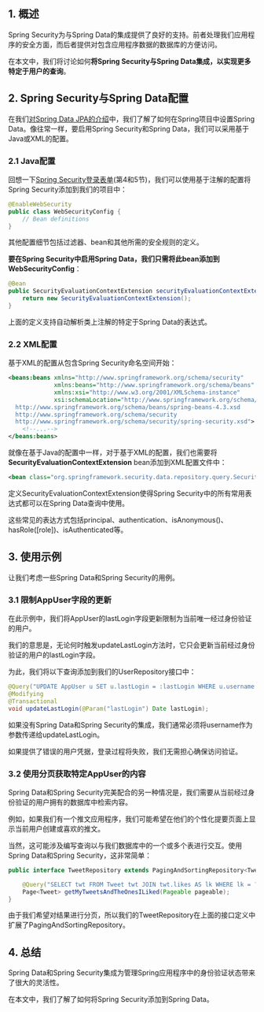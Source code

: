 ## 1. 概述

Spring Security为与Spring Data的集成提供了良好的支持。前者处理我们应用程序的安全方面，而后者提供对包含应用程序数据的数据库的方便访问。

在本文中，我们将讨论如何**将Spring Security与Spring Data集成，以实现更多特定于用户的查询**。

## 2. Spring Security与Spring Data配置

在我们[对Spring Data JPA的介绍](https://www.baeldung.com/the-persistence-layer-with-spring-data-jpa)中，我们了解了如何在Spring项目中设置Spring Data。像往常一样，要启用Spring Security和Spring Data，我们可以采用基于Java或XML的配置。

### 2.1 Java配置

回想一下[Spring Security登录表单](https://www.baeldung.com/spring-security-login)(第4和5节)，我们可以使用基于注解的配置将Spring Security添加到我们的项目中：

```java
@EnableWebSecurity
public class WebSecurityConfig {
    // Bean definitions
}
```

其他配置细节包括过滤器、bean和其他所需的安全规则的定义。

**要在Spring Security中启用Spring Data，我们只需将此bean添加到WebSecurityConfig**：

```java
@Bean
public SecurityEvaluationContextExtension securityEvaluationContextExtension() {
    return new SecurityEvaluationContextExtension();
}
```

上面的定义支持自动解析类上注解的特定于Spring Data的表达式。

### 2.2 XML配置

基于XML的配置从包含Spring Security命名空间开始：

```xml
<beans:beans xmlns="http://www.springframework.org/schema/security"
             xmlns:beans="http://www.springframework.org/schema/beans"
             xmlns:xsi="http://www.w3.org/2001/XMLSchema-instance"
             xsi:schemaLocation="http://www.springframework.org/schema/beans
  http://www.springframework.org/schema/beans/spring-beans-4.3.xsd
  http://www.springframework.org/schema/security
  http://www.springframework.org/schema/security/spring-security.xsd">
    <!--...-->
</beans:beans>
```

就像在基于Java的配置中一样，对于基于XML的配置，我们也需要将**SecurityEvaluationContextExtension** bean添加到XML配置文件中：

```xml
<bean class="org.springframework.security.data.repository.query.SecurityEvaluationContextExtension"/>
```

定义SecurityEvaluationContextExtension使得Spring Security中的所有常用表达式都可以在Spring Data查询中使用。

这些常见的表达方式包括principal、authentication、isAnonymous()、hasRole(\[role\])、isAuthenticated等。

## 3. 使用示例

让我们考虑一些Spring Data和Spring Security的用例。

### 3.1 限制AppUser字段的更新

在此示例中，我们将AppUser的lastLogin字段更新限制为当前唯一经过身份验证的用户。

我们的意思是，无论何时触发updateLastLogin方法时，它只会更新当前经过身份验证的用户的lastLogin字段。

为此，我们将以下查询添加到我们的UserRepository接口中：

```java
@Query("UPDATE AppUser u SET u.lastLogin = :lastLogin WHERE u.username = ?#{principal?.username}")
@Modifying
@Transactional
void updateLastLogin(@Param("lastLogin") Date lastLogin);
```

如果没有Spring Data和Spring Security的集成，我们通常必须将username作为参数传递给updateLastLogin。

如果提供了错误的用户凭据，登录过程将失败，我们无需担心确保访问验证。

### 3.2 使用分页获取特定AppUser的内容

Spring Data和Spring Security完美配合的另一种情况是，我们需要从当前经过身份验证的用户拥有的数据库中检索内容。

例如，如果我们有一个推文应用程序，我们可能希望在他们的个性化提要页面上显示当前用户创建或喜欢的推文。

当然，这可能涉及编写查询以与我们数据库中的一个或多个表进行交互。使用Spring Data和Spring Security，这非常简单：

```java
public interface TweetRepository extends PagingAndSortingRepository<Tweet, Long> {

    @Query("SELECT twt FROM Tweet twt JOIN twt.likes AS lk WHERE lk = ?#{principal?.username} OR twt.owner = ?#{principal?.username}")
    Page<Tweet> getMyTweetsAndTheOnesILiked(Pageable pageable);
}
```

由于我们希望对结果进行分页，所以我们的TweetRepository在上面的接口定义中扩展了PagingAndSortingRepository。

## 4. 总结

Spring Data和Spring Security集成为管理Spring应用程序中的身份验证状态带来了很大的灵活性。

在本文中，我们了解了如何将Spring Security添加到Spring Data。